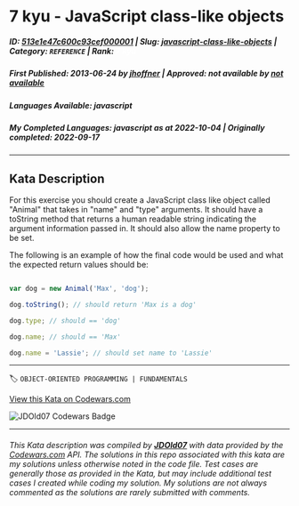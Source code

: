 # 7 kyu - JavaScript class-like objects

##### **ID**: [513e1e47c600c93cef000001](https://www.codewars.com/kata/513e1e47c600c93cef000001) | **Slug**: [javascript-class-like-objects](https://www.codewars.com/kata/513e1e47c600c93cef000001) | **Category**: `REFERENCE` | **Rank**: <span style="color:white">7 kyu</span>

##### **First Published**: 2013-06-24 ***by*** [jhoffner](https://www.codewars.com/users/jhoffner) | **Approved**: *not available* ***by*** [*not available*](*https://www.codewars.com*)

##### **Languages Available**: javascript

##### **My Completed Languages**: javascript ***as at*** 2022-10-04 | **Originally completed**: 2022-09-17

---

## Kata Description


For this exercise you should create a JavaScript class like object called "Animal" that takes in "name" and "type" arguments. It should have a toString method that returns a human readable string indicating the argument information passed in. It should also allow the name property to be set. 



The following is an example of how the final code would be used and what the expected return values should be:

```javascript

var dog = new Animal('Max', 'dog');

dog.toString(); // should return 'Max is a dog'

dog.type; // should == 'dog'

dog.name; // should == 'Max'

dog.name = 'Lassie'; // should set name to 'Lassie'

```

---


🏷 `OBJECT-ORIENTED PROGRAMMING | FUNDAMENTALS`


[View this Kata on Codewars.com](https://www.codewars.com/kata/513e1e47c600c93cef000001)

![](https://www.codewars.com/users/jdold07/badges/large "JDOld07 Codewars Badge")

---

###### *This Kata description was compiled by [**JDOld07**](https://tpstech.dev) with data provided by the [Codewars.com](https://www.codewars.com) API.  The solutions in this repo associated with this kata are my solutions unless otherwise noted in the code file.  Test cases are generally those as provided in the Kata, but may include additional test cases I created while coding my solution.  My solutions are not always commented as the solutions are rarely submitted with comments.*
